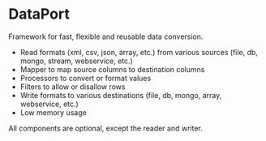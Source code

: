 DataPort
========

Framework for fast, flexible and reusable data conversion.

- Read formats (xml, csv, json, array, etc.) from various sources (file, db, mongo, stream, webservice, etc.)
- Mapper to map source columns to destination columns
- Processors to convert or format values
- Filters to allow or disallow rows
- Write formats to various destinations (file, db, mongo, array, webservice, etc.)
- Low memory usage

All components are optional, except the reader and writer.